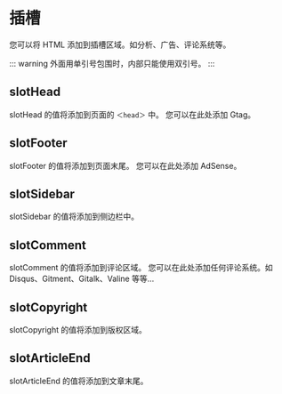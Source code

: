 # 插槽

您可以将 HTML 添加到插槽区域。如分析、广告、评论系统等。

::: warning
外面用单引号包围时，内部只能使用双引号。
:::

## slotHead

slotHead 的值将添加到页面的 `＜head＞` 中。
您可以在此处添加 Gtag。

## slotFooter

slotFooter 的值将添加到页面末尾。
您可以在此处添加 AdSense。

## slotSidebar

slotSidebar 的值将添加到侧边栏中。

## slotComment

slotComment 的值将添加到评论区域。
您可以在此处添加任何评论系统。如 Disqus、Gitment、Gitalk、Valine 等等...

## slotCopyright

slotCopyright 的值将添加到版权区域。

## slotArticleEnd

slotArticleEnd 的值将添加到文章末尾。

